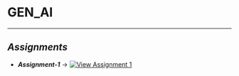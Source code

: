 # **GEN_AI**
-----
  ## *Assignments*
- <b><i>Assignment-1</i></b> →  <a href="https://github.com/Eshwar1435/GEN_AI_2072/blob/main/2303A52072_GenAI_A1.ipynb" target="_blank">
  <img src="https://img.shields.io/badge/View-Assignment%201-blue" alt="View Assignment 1">
</a>

  
